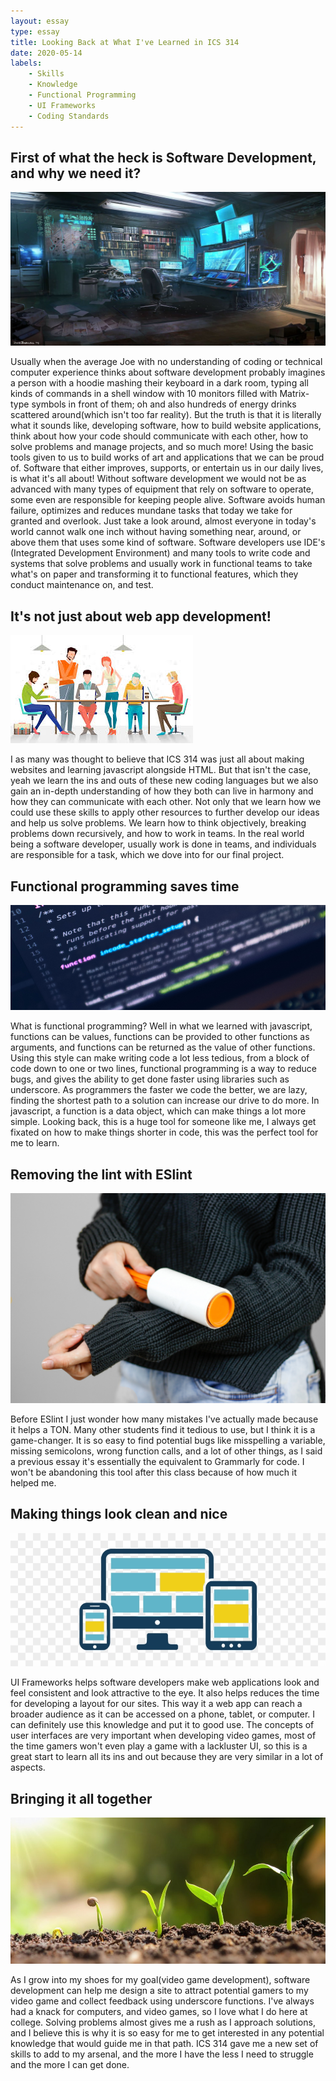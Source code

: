 ```yaml
---
layout: essay
type: essay
title: Looking Back at What I've Learned in ICS 314
date: 2020-05-14
labels:
    - Skills
    - Knowledge
    - Functional Programming
    - UI Frameworks
    - Coding Standards
---
```


## First of what the heck is Software Development, and why we need it?

<img class="ui large right floated rounded image" src="/images/hackerman.jpg">

Usually when the average Joe with no understanding of coding or technical computer experience thinks about software development probably imagines a person with a hoodie mashing their keyboard in a dark room, typing all kinds of commands in a shell window with 10 monitors filled with Matrix-type symbols in front of them; oh and also hundreds of energy drinks scattered around(which isn't too far reality). But the truth is that it is literally what it sounds like, developing software, how to build website applications, think about how your code should communicate with each other, how to solve problems and manage projects, and so much more! Using the basic tools given to us to build works of art and applications that we can be proud of. Software that either improves, supports, or entertain us in our daily lives, is what it's all about! Without software development we would not be as advanced with many types of equipment that rely on software to operate, some even are responsible for keeping people alive. Software avoids human failure, optimizes and reduces mundane tasks that today we take for granted and overlook. Just take a look around, almost everyone in today's world cannot walk one inch without having something near, around, or above them that uses some kind of software. Software developers use IDE's (Integrated Development Environment) and many tools to write code and systems that solve problems and usually work in functional teams to take what's on paper and transforming it to functional features, which they conduct maintenance on, and test.

## It's not just about web app development!

<img class="ui right floated rounded image" src="/images/team.jpg">

I as many was thought to believe that ICS 314 was just all about making websites and learning javascript alongside HTML. But that isn't the case, yeah we learn the ins and outs of these new coding languages but we also gain an in-depth understanding of how they both can live in harmony and how they can communicate with each other. Not only that we learn how we could use these skills to apply other resources to further develop our ideas and help us solve problems. We learn how to think objectively, breaking problems down recursively, and how to work in teams. In the real world being a software developer, usually work is done in teams, and individuals are responsible for a task, which we dove into for our final project. 

## Functional programming saves time

<img class="ui large right floated rounded image" src="/images/funtional-js.png">

What is functional programming? Well in what we learned with javascript, functions can be values, functions can be provided to other functions as arguments, and functions can be returned as the value of other functions. Using this style can make writing code a lot less tedious, from a block of code down to one or two lines, functional programming is a way to reduce bugs, and gives the ability to get done faster using libraries such as underscore. As programmers the faster we code the better, we are lazy, finding the shortest path to a solution can increase our drive to do more. In javascript, a function is a data object, which can make things a lot more simple. Looking back, this is a huge tool for someone like me, I always get fixated on how to make things shorter in code, this was the perfect tool for me to learn.

## Removing the lint with ESlint

<img class="ui large right floated rounded image" src="/images/lint.jpg">

Before ESlint I just wonder how many mistakes I've actually made because it helps a TON. Many other students find it tedious to use, but I think it is a game-changer. It is so easy to find potential bugs like misspelling a variable, missing semicolons, wrong function calls, and a lot of other things, as I said a previous essay it's essentially the equivalent to Grammarly for code. I won't be abandoning this tool after this class because of how much it helped me. 

## Making things look clean and nice

<img class="ui large right floated rounded image" src="/images/Ui.jpg">

UI Frameworks helps software developers make web applications look and feel consistent and look attractive to the eye. It also helps reduces the time for developing a layout for our sites. This way it a web app can reach a broader audience as it can be accessed on a phone, tablet, or computer. I can definitely use this knowledge and put it to good use. The concepts of user interfaces are very important when developing video games, most of the time gamers won't even play a game with a lackluster UI, so this is a great start to learn all its ins and out because they are very similar in a lot of aspects. 

## Bringing it all together

<img class="ui large right floated rounded image" src="/images/grow.jpg">

As I grow into my shoes for my goal(video game development), software development can help me design a site to attract potential gamers to my video game and collect feedback using underscore functions. I've always had a knack for computers, and video games, so I love what I do here at college. Solving problems almost gives me a rush as I approach solutions, and I believe this is why it is so easy for me to get interested in any potential knowledge that would guide me in that path. ICS 314 gave me a new set of skills to add to my arsenal, and the more I have the less I need to struggle and the more I can get done.
